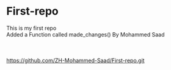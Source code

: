 # First-repo
This is my first repo 
<br>
Added a Function called made_changes()
By Mohammed Saad
<br><br><br><br>
https://github.com/ZH-Mohammed-Saad/First-repo.git